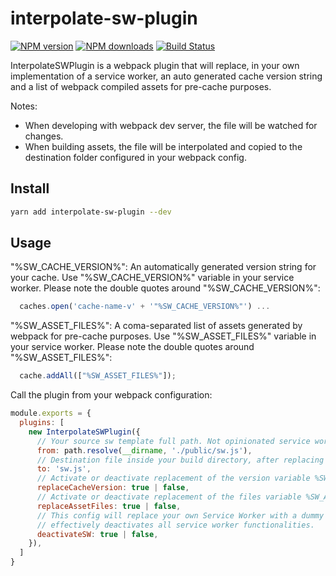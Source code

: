 # interpolate-sw-plugin

[![NPM version](https://img.shields.io/npm/v/interpolate-sw-plugin.svg?style=flat)](https://npmjs.com/package/interpolate-sw-plugin) [![NPM downloads](https://img.shields.io/npm/dm/interpolate-sw-plugin.svg?style=flat)](https://npmjs.com/package/interpolate-sw-plugin) [![Build Status](https://travis-ci.org/manu-garcia/interpolate-sw-plugin.svg?branch=master)](https://travis-ci.org/manu-garcia/interpolate-sw-plugin)

InterpolateSWPlugin is a webpack plugin that will replace, in your own implementation of a service worker, an auto generated cache version string and a list of webpack compiled assets for pre-cache purposes.

Notes:
 
  - When developing with webpack dev server, the file will be watched for changes.
  - When building assets, the file will be interpolated and copied to the destination folder configured in your webpack config.

## Install

```bash
yarn add interpolate-sw-plugin --dev
```

## Usage

"%SW_CACHE_VERSION%": An automatically generated version string for your cache. Use "%SW_CACHE_VERSION%" variable in your service worker. Please note the double quotes around "%SW_CACHE_VERSION%":

```js    
  caches.open('cache-name-v' + '"%SW_CACHE_VERSION%"') ...
```
"%SW_ASSET_FILES%": A coma-separated list of assets generated by webpack for pre-cache purposes. Use "%SW_ASSET_FILES%" variable in your service worker. Please note the double quotes around "%SW_ASSET_FILES%":

```js
  cache.addAll(["%SW_ASSET_FILES%"]);
```

Call the plugin from your webpack configuration:

```js
module.exports = {  
  plugins: [
    new InterpolateSWPlugin({
      // Your source sw template full path. Not opinionated service worker implementation having variables to be replaced.
      from: path.resolve(__dirname, './public/sw.js'),
      // Destination file inside your build directory, after replacing variables.
      to: 'sw.js',
      // Activate or deactivate replacement of the version variable %SW_CACHE_VERSION%
      replaceCacheVersion: true | false,
      // Activate or deactivate replacement of the files variable %SW_ASSET_FILES%
      replaceAssetFiles: true | false,
      // This config will replace your own Service Worker with a dummy one (if true),
      // effectively deactivates all service worker functionalities.
      deactivateSW: true | false,
    }),
  ]
}
```
